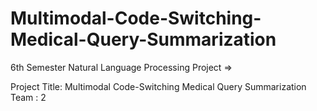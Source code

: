 # Multimodal-Code-Switching-Medical-Query-Summarization
6th Semester Natural Language Processing Project =>

Project Title: Multimodal Code-Switching Medical Query Summarization​ 
Team : 2
